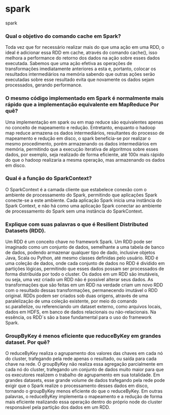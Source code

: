# spark
spark


### Qual o objetivo do comando cache em Spark?

Toda vez que for necessário realizar mais do que uma ação em uma RDD, o ideal é adicionar essa RDD em cache, através do comando cache(), isso melhora a performance do retorno dos dados na ação sobre esses dados executada. Sabemos que uma ação efetiva as operações de transformações imediatamente anteriores a esta e, portanto, colocar os resultados intermediários na memória sabendo que outras ações serão executadas sobre esse resultado evita que novamente os dados sejam processados, gerando performance.

### O mesmo código implementado em Spark é normalmente mais rápido que a implementação equivalente em MapReduce Por quê?

Uma implementação em spark ou em map reduce são equivalentes apenas no conceito de mapeamento e redução. Entretanto, enquanto o hadoop map reduce armazena os dados intermediários, resultantes do processo de mapeamento e redução em disco, o spark beneficia-se por realizar o mesmo procedimento, porém armazenando os dados intermediários em memória, permitindo que a execução iterativa de algoritmos sobre esses dados, por exemplo, seja realizado de forma eficiente, até 100x mais rápido do que o hadoop realizaria a mesma operação, mas armazenando os dados em disco.

### Qual é a função do SparkContext?

O SparkContext é a camada cliente que estabelece conexão com o ambiente de processamento do Spark, permitindo que aplicações Spark conecte-se a este ambiente. Cada aplicação Spark inicia uma instância do Spark Context, e não há como uma aplicação Spark conectar ao ambiente de processamento do Spark sem uma instância do SparkContext.

### Explique com suas palavras o que é Resilient Distributed Datasets (RDD).

Um RDD é um conceito chave no framework Spark. Um RDD pode ser imaginado como um conjunto de dados, semelhante a uma tabela de banco de dados, podendo armazenar qualquer tipo de dado, inclusive objetos Java, Scala ou Python, até mesmo classes definidas pelo usuário. RDD é uma coleção de dados, onde cada conjunto de dados no RDD é dividido em partições lógicas, permitindo que esses dados possam ser processados de forma distribuída por todo o cluster. Os dados em um RDD são imutáveis, ou seja, uma vez criado um RDD não é possível alterar seus dados. As transformações que são feitas em um RDD na verdade criam um novo RDD com o resultado dessas transformações, permanecendo imutável o RDD original. RDDs podem ser criados sob duas origens, através de uma paralelização de uma coleção existente, por meio do comando sc.parallelize, ou referenciando um dataset externo, como arquivos locais, dados em HDFS, em banco de dados relacionais ou não-relacionais. Na essência, os RDD´s são a base fundamental para o uso do framework Spark.

### GroupByKey é menos eficiente que reduceByKey em grandes dataset. Por quê?

O reduceByKey realiza o agrupamento dos valores das chaves em cada nó do cluster, trafegando pela rede apenas o resultado, ou saída para cada chave na rede. O groupByKey não realiza essa agregação parcialmente em cada nó do cluster, trafegando um conjunto de dados muito maior para que os executores realizem o trabalho de agrupamento em sua totalidade. Em grandes datasets, esse grande volume de dados trafegando pela rede pode exigir que o Spark realize o processamento desses dados em disco, tornando o groupByKey menos eficiente do que o reduceByKey. Em outras palavras, o reduceByKey implementa o mapeamento e a redução de forma mais eficiente realizando essa operação dentro do próprio node do cluster responsável pela partição dos dados em um RDD.

